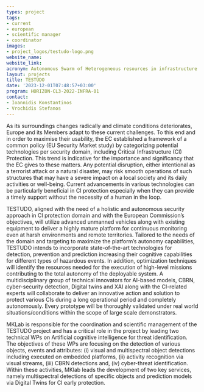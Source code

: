 ```yaml
---
types: project
tags:
- current
- european
- scientific manager
- coordinator
images:
- project_logos/testudo-logo.png
website_name: 
website_link:  
acronym: Autonomous Swarm of Heterogeneous resources in infrastructure protection via threat prediction and prevention
layout: projects
title: TESTUDO
date: '2023-12-01T07:48:57+03:00'
program: HORIZON-CL3-2022-INFRA-01
contact:
- Ιoannidis Konstantinos
- Vrochidis Stefanos
---
```

<p>
As its surroundings changes radically and climate conditions deteriorates, Europe and its Members adapt to these current challenges. To this end and in order to maximise their usability, the EC established a framework of a common policy (EU Security Market study) by categorizing potential technologies per security domain, including Critical Infrastructure (CI) Protection. This trend is indicative for the importance and significancy that the EC gives to these matters. Any potential disruption, either intentional as a terrorist attack or a natural disaster, may risk smooth operations of such structures that may have a severe impact on a local society and its daily activities or well-being. Current advancements in various technologies can be particularly beneficial in CI protection especially when they can provide a timely support without the necessity of a human in the loop.
</p>
<p>
TESTUDO, aligned with the need of a holistic and autonomous security approach in CI protection domain and with the European Commission’s objectives, will utilize advanced unmanned vehicles along with existing equipment to deliver a highly mature platform for continuous monitoring even at harsh environments and remote territories. Tailored to the needs of the domain and targeting to maximize the platform’s autonomy capabilities, TESTUDO intends to incorporate state-of-the-art technologies for detection, prevention and prediction increasing their cognitive capabilities for different types of hazardous events. In addition, optimization techniques will identify the resources needed for the execution of high-level missions contributing to the total autonomy of the deployable system. A multidisciplinary group of technical innovators for AI-based models, CBRN, cyber-security detection, Digital twins and XAI along with the CI-related experts will collaborate to deliver an innovative action and solution to protect various CIs during a long operational period and completely autonomously. Every prototype will be thoroughly validated under real world situations/conditions within the scope of large scale demonstrators.
</p>
<p>
MKLab is responsible for the coordination and scientific management of the TESTUDO project and has a critical role in the project by leading two technical WPs on Artificial cognitive intelligence for threat identification. The objectives of these WPs are focusing on the detection of various objects, events and attributes: (i) visual and multispectral object detections including executed on embedded platforms, (ii) activity recognition via visual streams, (iii) CBRN detections and, (iv) cyber-threat identification. Within these activities, MKlab leads the development of two key services, namely multispectral detections of specific objects and prediction models via Digital Twins for CI early protection.
</p>